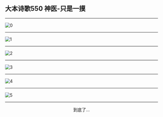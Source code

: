 
## 大本诗歌550 神医-只是一摸
        
<div id="aplayer0"></div>

---

<img alt="0" data-original="https://cdn.jsdelivr.net/gh/k34869/shi/data/d0550/0">

---

<img alt="1" data-original="https://cdn.jsdelivr.net/gh/k34869/shi/data/d0550/1">

---

<img alt="2" data-original="https://cdn.jsdelivr.net/gh/k34869/shi/data/d0550/2">

---

<img alt="3" data-original="https://cdn.jsdelivr.net/gh/k34869/shi/data/d0550/3">

---

<img alt="4" data-original="https://cdn.jsdelivr.net/gh/k34869/shi/data/d0550/4">

---

<img alt="5" data-original="https://cdn.jsdelivr.net/gh/k34869/shi/data/d0550/5">

---

<p style="text-align: center">到底了...</p>

<script src="/js/dist-view.js"></script>

<script>
MAIN.id = 'd0550';
        
const ap0 = new APlayer({
    container: document.getElementById('aplayer0'),
    volume: 1,
    loop: 'none',
    preload: 'none',
    audio: [{
        name: '大本诗歌550.mp3',
        artist: '大本诗歌',
        url: 'https://res.wx.qq.com/voice/getvoice?mediaid=MzI0NTk3MDM5M18yMjQ3NDk0NDY4',
        cover: '/favicon'
    }]
});
</script>

